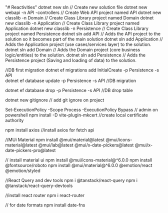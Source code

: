 "# Reactivities" 
dotnet new sln                                // Create new solution file
dotnet new webapi -n API -controllers         // Create Web API project named API
dotnet new classlib -n Domain                 // Create Class Library project named Domain
dotnet new classlib -n Application            // Create Class Library project named Application
dotnet new classlib -n Persistence            // Create Class Library project named Persistence
dotnet sln add API                            // Adds the API project to the solution so it becomes part of the main solution
dotnet sln add Application                    // Adds the Application project (use cases/services layer) to the solution.
dotnet sln add Domain                         // Adds the Domain project (core business logic/entities) to the solution.
dotnet sln add Persistence                    // Adds the Persistence project (Saving and loading of data) to the solution.


//DB first migration 
dotnet ef migrations add InitialCreate -p Persistence -s API        
dotnet ef database update -p Persistence -s API                     //DB migration

dotnet ef database drop -p Persistence -s API                       //DB drop table

dotnet new gitignore        // add git ignore on project

Set-ExecutionPolicy -Scope Process -ExecutionPolicy Bypass // admin on powershell
npm install -D vite-plugin-mkcert //create local certificate authority

npm install axios //install axios for fetch api

//MUi Material
npm install @mui/material@latest @mui/icons-material@latest @mui/lab@latest @mui/x-date-pickers@latest @mui/x-date-pickers-pro@latest

// install material ui
npm install @mui/icons-material@^6.0.0
npm install @fontsource/roboto
npm install @mui/material@^6.0.0 @emotion/react @emotion/styled

//React Query and dev tools
npm i @tanstack/react-query
npm i @tanstack/react-query-devtools

//install react router
npm i react-router

// for date formats
npm install date-fns 